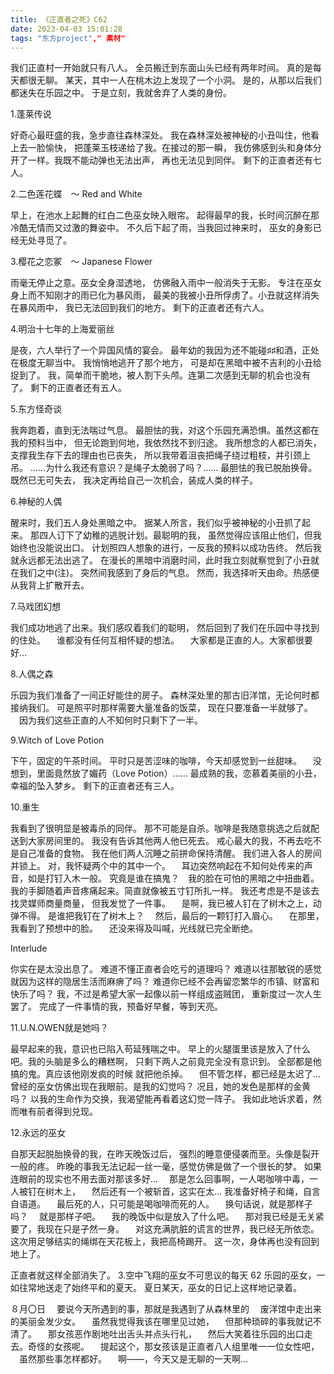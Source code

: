 ```yaml
---
title: 《正直者之死》C62
date: 2023-04-03 15:01:28
tags: "东方project"," 素材"
---
```

我们正直村一开始就只有八人。
全员搬迁到东面山头已经有两年时间。
真的是每天都很无聊。
某天，其中一人在桃木边上发现了一个小洞。
是的，从那以后我们都迷失在乐园之中。
于是立刻，我就舍弃了人类的身份。

1.蓬莱传说

好奇心最旺盛的我，急步直往森林深处。
我在森林深处被神秘的小丑叫住，他看上去一脸愉快，
把蓬莱玉枝递给了我。在接过的那一瞬，
我仿佛感到头和身体分开了一样。我既不能动弹也无法出声，
再也无法见到同伴。
剩下的正直者还有七人。

2.二色莲花蝶　～ Red and White

早上，在池水上起舞的红白二色巫女映入眼帘。
起得最早的我，长时间沉醉在那冷酷无情而又过激的舞姿中。
不久后下起了雨，当我回过神来时，
巫女的身影已经无处寻觅了。

3.樱花之恋冢　～ Japanese Flower

雨毫无停止之意。巫女全身湿透地，
仿佛融入雨中一般消失于无影。
专注在巫女身上而不知刚才的雨已化为暴风雨，
最美的我被小丑所俘虏了。小丑就这样消失在暴风雨中， 我已无法回到我们的地方。
剩下的正直者还有六人。

4.明治十七年的上海爱丽丝

是夜，六人举行了一个异国风情的宴会。
最年幼的我因为还不能碰♯♯和酒，正处在极度无聊当中。
我悄悄地逃开了那个地方，
可是却在黑暗中被不吉利的小丑给捉到了。
我，简单而干脆地，被人割下头颅。连第二次感到无聊的机会也没有了。
剩下的正直者还有五人。

5.东方怪奇谈

我奔跑着，直到无法喘过气息。
最胆怯的我，对这个乐园充满恐惧。虽然这都在我的预料当中，
但无论跑到何地，我依然找不到归途。
我所想念的人都已消失，支撑我生存下去的理由也已丧失，
所以我带着沮丧把绳子绕过粗枝，并引颈上吊。
……为什么我还有意识？是绳子太脆弱了吗？……
最胆怯的我已脱胎换骨。既然已无可失去，
我决定再给自己一次机会，装成人类的样子。

6.神秘的人偶

醒来时，我们五人身处黑暗之中。
据某人所言，我们似乎被神秘的小丑抓了起来。
那四人订下了幼稚的逃脱计划。最聪明的我，
虽然觉得应该阻止他们，但我始终也没能说出口。
计划照四人想象的进行，一反我的预料以成功告终。
然后我就永远都无法出逃了。
在漫长的黑暗中消磨时间，此时我立刻就察觉到了小丑就在我们之中(注)。
突然间我感到了身后的气息。
然而，我选择听天由命。热感便从我背上扩散开去。

7.马戏团幻想

我们成功地逃了出来。我们感叹着我们的聪明，
然后回到了我们在乐园中寻找到的住处。
　谁都没有任何互相怀疑的想法。
　大家都是正直的人。大家都很要好…

8.人偶之森

乐园为我们准备了一间正好能住的房子。
森林深处里的那古旧洋馆，无论何时都接纳我们。
可是照平时那样需要大量准备的饭菜，
现在只要准备一半就够了。
　因为我们这些正直的人不知何时只剩下了一半。

9.Witch of Love Potion

下午，固定的午茶时间。
平时只是苦涩味的咖啡，今天却感觉到一丝甜味。
　没想到，里面竟然放了媚药（Love Potion）……
最成熟的我，恋慕着美丽的小丑，幸福的坠入梦乡。
剩下的正直者还有三人。

10.重生

我看到了很明显是被毒杀的同伴。
那不可能是自杀。咖啡是我随意挑选之后就配送到大家房间里的。
我没有告诉其他两人他已死去。
戒心最大的我，不再去吃不是自己准备的食物。
我在他们两人沉睡之前拼命保持清醒。
我们进入各人的房间并锁上。
对，我怀疑两个中的其中一个。
　耳边突然响起在不知何处传来的声音，如是打钉入木一般。
究竟是谁在搞鬼？　我的脸在可怕的黑暗之中扭曲着。
我的手脚随着声音疼痛起来。简直就像被五寸钉所扎一样。
我还考虑是不是该去找灵媒师商量商量，
但我发觉了一件事。
　是啊，我已被人钉在了树木之上，动弹不得。
是谁把我钉在了树木上？
　然后，最后的一颗钉打入眉心。
　在那里，我看到了预想中的脸。
　还没来得及叫喊，光线就已完全断绝。

Interlude

你实在是太没出息了。
难道不懂正直者会吃亏的道理吗？
难道以往那敏锐的感觉就因为这样的隐居生活而麻痹了吗？
难道你已经不会再留恋繁华的市镇、财富和快乐了吗？
我，不过是希望大家一起像以前一样组成盗贼团，
重新度过一次人生罢了。
完成了一件事情的我，预备好早餐，等到天亮。

11.U.N.OWEN就是她吗？

最早起来的我，意识也已陷入苟延残喘之中。
早上的火腿蛋里该是放入了什么吧。我的头脑是多么的糟糕啊，
只剩下两人之前竟完全没有意识到。
全部都是他搞的鬼。真应该他刚发疯的时候
就把他杀掉。
　但不管怎样，都已经是太迟了…
曾经的巫女仿佛出现在我眼前。是我的幻觉吗？
况且，她的发色是那样的金黄吗？
以我的生命作为交换，我渴望能再看着这幻觉一阵子。
我如此地诉求着，然而唯有前者得到兑现。

12.永远的巫女

自那天起脱胎换骨的我，在昨天晚饭过后，
强烈的睡意便侵袭而至。头像是裂开一般的疼。
昨晚的事我无法记起一丝一毫，感觉仿佛是做了一个很长的梦。
如果连眼前的现实也不用去面对那该多好…
　那是怎么回事啊，一人喝咖啡中毒，一人被钉在树木上，
　然后还有一个被斩首，这实在太…
我准备好椅子和绳，自言自语道。
　最后死的人，只可能是喝咖啡而死的人。
　换句话说，就是那样子吗？
　就是那样子吧。
　我的晚饭中似是放入了什么吧。
　那对我已经是无关紧要了，我现在只是孑然一身。
　对这充满肮脏的谎言的世界，我已经无所依恋。
这次用足够结实的绳绑在天花板上，我把高椅踢开。
这一次，身体再也没有回到地上了。

正直者就这样全部消失了。
3.空中飞翔的巫女不可思议的每天
62
乐园的巫女，一如往常地送走了始终平和的夏天。
夏日某天，巫女的日记上这样地记录着。

８月〇日
　要说今天所遇到的事，那就是我遇到了从森林里的
　废洋馆中走出来的美丽金发少女。
　虽然我觉得我该在哪里见过她，
　但那种琐碎的事我就记不清了。
　那女孩恶作剧地吐出舌头并点头行礼，
　然后大笑着往乐园的出口走去。奇怪的女孩呢。
　提起这个，那女孩该是正直者八人组里唯一一位女性吧，
　虽然那些事怎样都好。
　啊——，今天又是无聊的一天啊…
